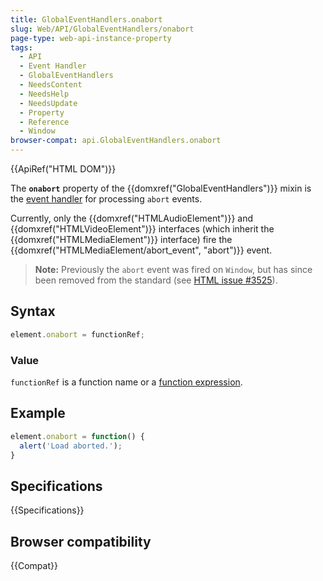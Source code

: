```yaml
---
title: GlobalEventHandlers.onabort
slug: Web/API/GlobalEventHandlers/onabort
page-type: web-api-instance-property
tags:
  - API
  - Event Handler
  - GlobalEventHandlers
  - NeedsContent
  - NeedsHelp
  - NeedsUpdate
  - Property
  - Reference
  - Window
browser-compat: api.GlobalEventHandlers.onabort
---
```

{{ApiRef("HTML DOM")}}

The **`onabort`** property of the {{domxref("GlobalEventHandlers")}} mixin is the [event handler](/en-US/docs/Web/Events/Event_handlers) for processing `abort` events.

Currently, only the {{domxref("HTMLAudioElement")}} and {{domxref("HTMLVideoElement")}} interfaces (which inherit the {{domxref("HTMLMediaElement")}} interface) fire the {{domxref("HTMLMediaElement/abort_event", "abort")}} event.

> **Note:** Previously the `abort` event was fired on `Window`, but has since been removed from the standard (see [HTML issue #3525](https://github.com/whatwg/html/issues/3525)).

## Syntax

```js
element.onabort = functionRef;
```

### Value

`functionRef` is a function name or a [function expression](/en-US/docs/Web/JavaScript/Reference/Operators/function).

## Example

```js
element.onabort = function() {
  alert('Load aborted.');
}
```

## Specifications

{{Specifications}}

## Browser compatibility

{{Compat}}
